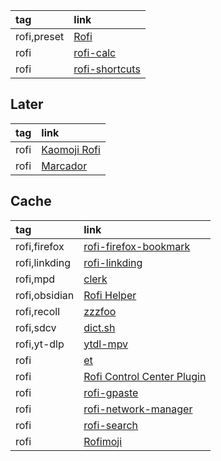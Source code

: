 |tag|link|
|:-|:-|
|rofi,preset|[Rofi](https://github.com/adi1090x/rofi)|
|rofi|[rofi-calc](https://github.com/svenstaro/rofi-calc)|
|rofi|[rofi-shortcuts](https://github.com/Zeioth/rofi-shortcuts)|

## Later

|tag|link|
|:-|:-|
|rofi|[Kaomoji Rofi](https://gitlab.com/ceda_ei/kaomoji-rofi)|
|rofi|[Marcador](https://github.com/joajfreitas/marcador)|

## Cache

|tag|link|
|:-|:-|
|rofi,firefox|[rofi-firefox-bookmark](https://github.com/MusicalArtist12/rofi-firefox-bookmark)|
|rofi,linkding|[rofi-linkding](https://github.com/merdely/rofi-linkding)|
|rofi,mpd|[clerk](https://github.com/carnager/clerk)|
|rofi,obsidian|[Rofi Helper](https://github.com/digitalsignalperson/obsidian-rofi-helper)|
|rofi,recoll|[zzzfoo](https://github.com/andersju/zzzfoo)|
|rofi,sdcv|[dict.sh](https://gist.github.com/Amooti73/9dac66ffee26f93baf211ab8c05949cd)|
|rofi,yt-dlp|[ytdl-mpv](https://github.com/andros21/ytdl-mpv)|
|rofi|[et](https://github.com/PlankCipher/et)|
|rofi|[Rofi Control Center Plugin](https://github.com/bertdida/rofi-control-center)|
|rofi|[rofi-gpaste](https://github.com/yusufaktepe/rofi-gpaste)|
|rofi|[rofi-network-manager](https://github.com/P3rf/rofi-network-manager)|
|rofi|[rofi-search](https://github.com/fogine/rofi-search)|
|rofi|[Rofimoji](https://github.com/fdw/rofimoji)|